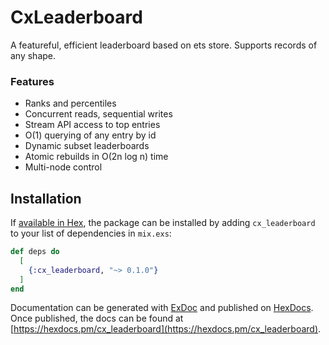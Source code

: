 # CxLeaderboard

A featureful, efficient leaderboard based on ets store. Supports records of any shape.

### Features

* Ranks and percentiles
* Concurrent reads, sequential writes
* Stream API access to top entries
* O(1) querying of any entry by id
* Dynamic subset leaderboards
* Atomic rebuilds in O(2n log n) time
* Multi-node control

## Installation

If [available in Hex](https://hex.pm/docs/publish), the package can be installed
by adding `cx_leaderboard` to your list of dependencies in `mix.exs`:

```elixir
def deps do
  [
    {:cx_leaderboard, "~> 0.1.0"}
  ]
end
```

Documentation can be generated with [ExDoc](https://github.com/elixir-lang/ex_doc)
and published on [HexDocs](https://hexdocs.pm). Once published, the docs can
be found at [https://hexdocs.pm/cx_leaderboard](https://hexdocs.pm/cx_leaderboard).
